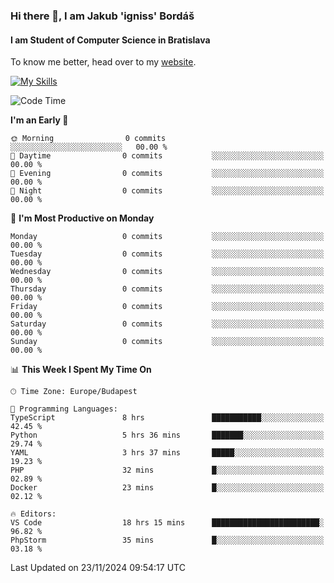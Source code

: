 ### Hi there 👋, I am Jakub 'igniss' Bordáš

#### I am Student of Computer Science in Bratislava
To know me better, head over to my [website](https://bordas.sk).

[![My Skills](https://skillicons.dev/icons?i=js,html,css,figma,svelte,java,kotlin,python,postgresql,typescript,nest,nodejs)](https://bordas.sk)


<!--START_SECTION:waka-->
![Code Time](http://img.shields.io/badge/Code%20Time-1%2C589%20hrs%209%20mins-blue)

**I'm an Early 🐤** 

```text
🌞 Morning                0 commits           ░░░░░░░░░░░░░░░░░░░░░░░░░   00.00 % 
🌆 Daytime                0 commits           ░░░░░░░░░░░░░░░░░░░░░░░░░   00.00 % 
🌃 Evening                0 commits           ░░░░░░░░░░░░░░░░░░░░░░░░░   00.00 % 
🌙 Night                  0 commits           ░░░░░░░░░░░░░░░░░░░░░░░░░   00.00 % 
```
📅 **I'm Most Productive on Monday** 

```text
Monday                   0 commits           ░░░░░░░░░░░░░░░░░░░░░░░░░   00.00 % 
Tuesday                  0 commits           ░░░░░░░░░░░░░░░░░░░░░░░░░   00.00 % 
Wednesday                0 commits           ░░░░░░░░░░░░░░░░░░░░░░░░░   00.00 % 
Thursday                 0 commits           ░░░░░░░░░░░░░░░░░░░░░░░░░   00.00 % 
Friday                   0 commits           ░░░░░░░░░░░░░░░░░░░░░░░░░   00.00 % 
Saturday                 0 commits           ░░░░░░░░░░░░░░░░░░░░░░░░░   00.00 % 
Sunday                   0 commits           ░░░░░░░░░░░░░░░░░░░░░░░░░   00.00 % 
```


📊 **This Week I Spent My Time On** 

```text
🕑︎ Time Zone: Europe/Budapest

💬 Programming Languages: 
TypeScript               8 hrs               ███████████░░░░░░░░░░░░░░   42.45 % 
Python                   5 hrs 36 mins       ███████░░░░░░░░░░░░░░░░░░   29.74 % 
YAML                     3 hrs 37 mins       █████░░░░░░░░░░░░░░░░░░░░   19.23 % 
PHP                      32 mins             █░░░░░░░░░░░░░░░░░░░░░░░░   02.89 % 
Docker                   23 mins             █░░░░░░░░░░░░░░░░░░░░░░░░   02.12 % 

🔥 Editors: 
VS Code                  18 hrs 15 mins      ████████████████████████░   96.82 % 
PhpStorm                 35 mins             █░░░░░░░░░░░░░░░░░░░░░░░░   03.18 % 
```


 Last Updated on 23/11/2024 09:54:17 UTC
<!--END_SECTION:waka-->
